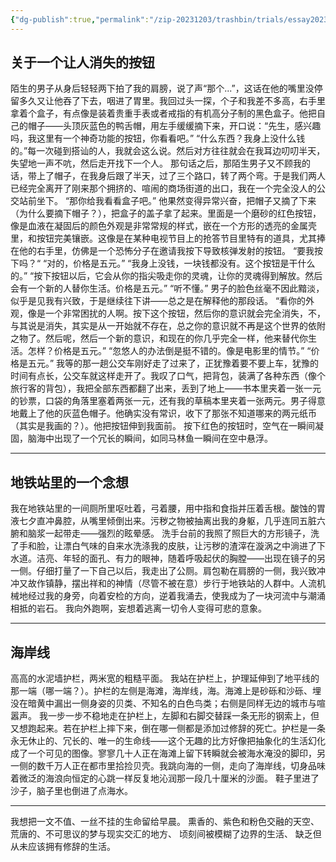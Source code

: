 ```yaml
---
{"dg-publish":true,"permalink":"/zip-20231203/trashbin/trials/essay20231106/","title":"231106-231111|一些文字线索","created":"2024-02-19T10:27:12.229+08:00","updated":"2024-02-19T10:27:12.233+08:00"}
---
```



## 关于一个让人消失的按钮

陌生的男子从身后轻轻两下拍了我的肩膀，说了声“那个...”，这话在他的嘴里没停留多久又让他吞了下去，咽进了胃里。我回过头一探，个子和我差不多高，右手里拿着个盒子，有点像是装着贵重手表或者戒指的有机高分子制的黑色盒子。他把自己的帽子——头顶灰蓝色的鸭舌帽，用左手缓缓摘下来，开口说：“先生，感兴趣吗，我这里有一个神奇功能的按钮，你看看吧。”
“什么东西？我身上没什么钱的。”每一次碰到搭讪的人，我就会这么说。然后对方往往就会在我耳边叨叨半天，失望地一声不吭，然后走开找下一个人。
那句话之后，那陌生男子又不顾我的话，带上了帽子，在我身后跟了半天，过了三个路口，转了两个弯。于是我们两人已经完全离开了刚来那个拥挤的、喧闹的商场街道的出口，我在一个完全没人的公交站前坐下。
“那你给我看看盒子吧。”
他果然变得异常兴奋，把帽子又摘了下来（为什么要摘下帽子？），把盒子的盖子拿了起来。里面是一个磨砂的红色按钮，像是血液在凝固后的颜色外观是非常常规的样式，嵌在一个方形的透亮的金属壳里，和按钮完美镶嵌。这像是在某种电视节目上的抢答节目里特有的道具，尤其捧在他的右手里，仿佛是一个恐怖分子在邀请我按下导致核弹发射的按钮。
“要我按下吗？“
“对的，价格是五元。”
“我身上没钱，一块钱都没有。这个按钮是干什么的。”
“按下按钮以后，它会从你的指尖吸走你的灵魂，让你的灵魂得到解放。然后会有一个新的人替你生活。价格是五元。”
“听不懂。”
男子的脸色丝毫不因此黯淡，似乎是见我有兴致，于是继续往下讲——总之是在解释他的那段话。
“看你的外观，像是一个非常困扰的人啊。按下这个按钮，然后你的意识就会完全消失，不，与其说是消失，其实是从一开始就不存在，总之你的意识就不再是这个世界的依附之物了。然后呢，然后一个新的意识，和现在的你几乎完全一样，他来替代你生活。怎样？价格是五元。”
“忽悠人的办法倒是挺不错的。像是电影里的情节。”
“价格是五元。”
我等的那一趟公交车刚好走了过来了，正犹豫着要不要上车，犹豫的时间有点长，公交车就这样走开了。我叹了口气，把背包，装满了各种东西（像个旅行客的背包），我把全部东西都翻了出来，丢到了地上——书本里夹着一张一元的钞票，口袋的角落里塞着两张一元，还有我的草稿本里夹着一张两元。男子得意地戴上了他的灰蓝色帽子。他确实没有常识，收下了那张不知道哪来的两元纸币（其实是我画的？）。他把按钮伸到我面前。
按下红色的按钮时，空气在一瞬间凝固，脑海中出现了一个冗长的瞬间，如同马林鱼一瞬间在空中悬浮。

***

## 地铁站里的一个念想
我在地铁站里的一间厕所里呕吐着，弓着腰，用中指和食指并压着舌根。酸蚀的胃液七夕直冲鼻腔，从嘴里倾倒出来。污秽之物被抽离出我的身躯，几乎连同五脏六腑和脑浆一起带走——强烈的眩晕感。
洗手台前的我照了照巨大的方形镜子，洗了手和脸，让漂白气味的自来水洗涤我的皮肤，让污秽的渣滓在漩涡之中淌进了下水道。洁亮、年轻的面孔、有力的眼神，随着呼吸起伏的胸膛——出现在镜子的另一侧。仔细打量了一下自己以后，我走出了公厕。肩包勒在肩膀的一侧，我兴致冲冲又故作镇静，摆出祥和的神情（尽管不被在意）步行于地铁站的人群中。人流机械地经过我的身旁，向着安检的方向，逆着我涌去，使我成为了一块河流中与潮涌相抵的岩石。
我向外跑啊，妄想着逃离一切令人变得可悲的意象。

***

## 海岸线
高高的水泥墙护栏，两米宽的粗糙平面。
我站在护栏上，护理延伸到了地平线的那一端（哪一端？）。护栏的左侧是海滩，海岸线，海。海滩上是砂砾和沙砾、埋没在暗黄中漏出一侧身姿的贝类、不知名的白色鸟类；右侧是同样无边的城市与喧嚣声。
我一步一步不稳地走在护栏上，左脚和右脚交替踩一条无形的钢索上，但又想跑起来。若在护栏上摔下来，倒在哪一侧都是添加过修辞的死亡。护栏是一条永无休止的、冗长的、唯一的生命线——这个无趣的比方好像把抽象化的生活幻化成了一个可见的图像。寥寥几十人正在海滩上留下转瞬就会被海水淹没的脚印，另一侧的数千万人正在都市里拾捡贝壳。我跳向海的一侧，走向了海岸线，切身品味着微泛的海浪向恒定的心跳一样反复地沁润那一段几十厘米的沙面。
鞋子里进了沙子，脑子里也倒进了点海水。

***

我想把一文不值、一丝不挂的生命留给早晨。
熏香的、紫色和粉色交融的天空、
荒唐的、不可思议的梦与现实交汇的地方、
顷刻间被模糊了边界的生活、
缺乏但从未应该拥有修辞的生活。